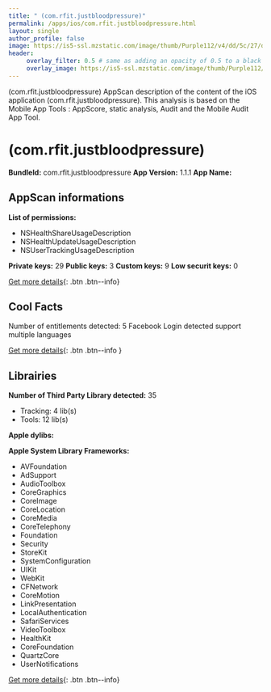 ```yaml
---
title: " (com.rfit.justbloodpressure)"
permalink: /apps/ios/com.rfit.justbloodpressure.html
layout: single
author_profile: false
image: https://is5-ssl.mzstatic.com/image/thumb/Purple112/v4/dd/5c/27/dd5c2715-cb93-7383-d0dc-d2af99381abf/AppIcon-1x_U007emarketing-0-7-0-85-220.png/512x512bb.jpg
header: 
     overlay_filter: 0.5 # same as adding an opacity of 0.5 to a black background
     overlay_image: https://is5-ssl.mzstatic.com/image/thumb/Purple112/v4/dd/5c/27/dd5c2715-cb93-7383-d0dc-d2af99381abf/AppIcon-1x_U007emarketing-0-7-0-85-220.png/512x512bb.jpg
---
```

 (com.rfit.justbloodpressure) AppScan description of the content of the iOS application  (com.rfit.justbloodpressure). This analysis is based on the Mobile App Tools : AppScore, static analysis, Audit and the Mobile Audit App Tool.

#  (com.rfit.justbloodpressure)

**BundleId:** com.rfit.justbloodpressure
**App Version:** 1.1.1
**App Name:** 


## AppScan informations 

**List of permissions:** 
- NSHealthShareUsageDescription
- NSHealthUpdateUsageDescription
- NSUserTrackingUsageDescription
  
  
**Private keys:** 29
**Public keys:** 3
**Custom keys:** 9
**Low securit keys:** 0
  
[Get more details](/pricing.html){: .btn .btn--info}

## Cool Facts

Number of entitlements detected: 5
Facebook Login detected
support multiple languages
  
[Get more details](/pricing.html){: .btn .btn--info }

## Librairies 
**Number of Third Party Library detected:** 35
- Tracking: 4 lib(s)
- Tools: 12 lib(s)


**Apple dylibs:**


**Apple System Library Frameworks:**
- AVFoundation
- AdSupport
- AudioToolbox
- CoreGraphics
- CoreImage
- CoreLocation
- CoreMedia
- CoreTelephony
- Foundation
- Security
- StoreKit
- SystemConfiguration
- UIKit
- WebKit
- CFNetwork
- CoreMotion
- LinkPresentation
- LocalAuthentication
- SafariServices
- VideoToolbox
- HealthKit
- CoreFoundation
- QuartzCore
- UserNotifications


  
[Get more details](/pricing.html){: .btn .btn--info}

